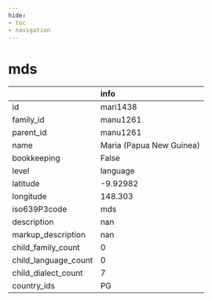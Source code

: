 ```yaml
---
hide:
- toc
- navigation
---
```

# mds
|                      | info                     |
|:---------------------|:-------------------------|
| id                   | mari1438                 |
| family_id            | manu1261                 |
| parent_id            | manu1261                 |
| name                 | Maria (Papua New Guinea) |
| bookkeeping          | False                    |
| level                | language                 |
| latitude             | -9.92982                 |
| longitude            | 148.303                  |
| iso639P3code         | mds                      |
| description          | nan                      |
| markup_description   | nan                      |
| child_family_count   | 0                        |
| child_language_count | 0                        |
| child_dialect_count  | 7                        |
| country_ids          | PG                       |